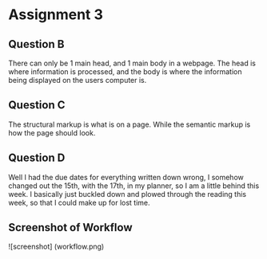 # Assignment 3

## Question B
There can only be 1 main head, and 1 main body in a webpage. The head is where information is processed, and the body is where the information being displayed on the users computer is.
## Question C
The structural markup is what is on a page. While the semantic markup is how the page should look.

## Question D
Well I had the due dates for everything written down wrong, I somehow changed out the 15th, with the 17th, in my planner, so I am a little behind this week. I basically just buckled down and plowed through the reading this week, so that I could make up for lost time.

## Screenshot of Workflow
 ![screenshot] (workflow.png)
